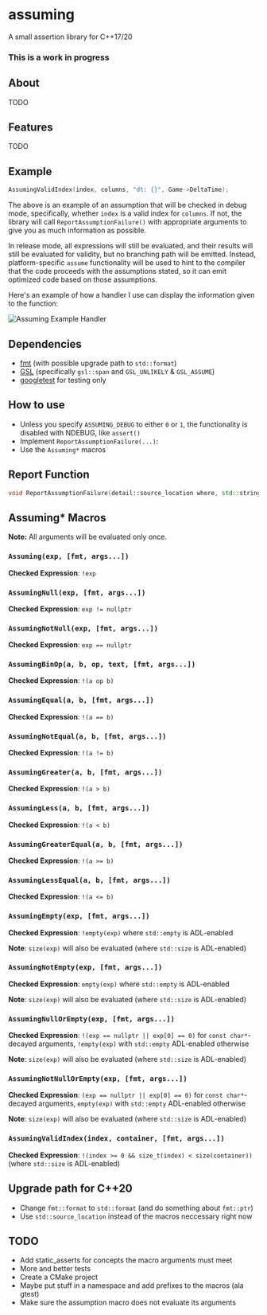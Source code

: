 # assuming
A small assertion library for C++17/20

### This is a work in progress

## About

TODO

## Features

TODO

## Example

```c++
AssumingValidIndex(index, columns, "dt: {}", Game->DeltaTime);
```

The above is an example of an assumption that will be checked in debug mode, specifically, whether `index` is a valid index for `columns`.
If not, the library will call `ReportAssumptionFailure()` with appropriate arguments to give you as much information as possible.

In release mode, all expressions will still be evaluated, and their results will still be evaluated for validity, but no branching path will
be emitted. Instead, platform-specific `assume` functionality will be used to hint to the compiler that the code proceeds with the assumptions stated,
so it can emit optimized code based on those assumptions.

Here's an example of how a handler I use can display the information given to the function:

![Assuming Example Handler](https://i.imgur.com/E49uu0h.png)

## Dependencies

* [fmt](https://github.com/fmtlib/fmt) (with possible upgrade path to `std::format`)
* [GSL](https://github.com/microsoft/GSL) (specifically `gsl::span` and `GSL_UNLIKELY` & `GSL_ASSUME`)
* [googletest](https://github.com/google/googletest) for testing only

## How to use

* Unless you specify `ASSUMING_DEBUG` to either `0` or `1`, the functionality is disabled with NDEBUG, like `assert()`
* Implement `ReportAssumptionFailure(...)`:
* Use the `Assuming*` macros

## Report Function

```c++
void ReportAssumptionFailure(detail::source_location where, std::string_view expectation, std::initializer_list<std::pair<std::string_view, std::string>> values, std::string data);
```

## Assuming* Macros

**Note:** All arguments will be evaluated only once.

### `Assuming(exp, [fmt, args...])`
**Checked Expression**: `!exp`

### `AssumingNull(exp, [fmt, args...])`
**Checked Expression**: `exp != nullptr`

### `AssumingNotNull(exp, [fmt, args...])`
**Checked Expression**: `exp == nullptr`

### `AssumingBinOp(a, b, op, text, [fmt, args...])`
**Checked Expression**: `!(a op b)`

### `AssumingEqual(a, b, [fmt, args...])`
**Checked Expression**: `!(a == b)`

### `AssumingNotEqual(a, b, [fmt, args...])`
**Checked Expression**: `!(a != b)`

### `AssumingGreater(a, b, [fmt, args...])`
**Checked Expression**: `!(a > b)`

### `AssumingLess(a, b, [fmt, args...])`
**Checked Expression**: `!(a < b)`

### `AssumingGreaterEqual(a, b, [fmt, args...])`
**Checked Expression**: `!(a >= b)`

### `AssumingLessEqual(a, b, [fmt, args...])`
**Checked Expression**: `!(a <= b)`

### `AssumingEmpty(exp, [fmt, args...])`
**Checked Expression**: `!empty(exp)` where `std::empty` is ADL-enabled

**Note**: `size(exp)` will also be evaluated (where `std::size` is ADL-enabled)

### `AssumingNotEmpty(exp, [fmt, args...])`
**Checked Expression**: `empty(exp)` where `std::empty` is ADL-enabled

**Note**: `size(exp)` will also be evaluated (where `std::size` is ADL-enabled)

### `AssumingNullOrEmpty(exp, [fmt, args...])`
**Checked Expression**: `!(exp == nullptr || exp[0] == 0)` for `const char*`-decayed arguments, `!empty(exp)` with `std::empty` ADL-enabled otherwise

**Note**: `size(exp)` will also be evaluated (where `std::size` is ADL-enabled)

### `AssumingNotNullOrEmpty(exp, [fmt, args...])`
**Checked Expression**: `(exp == nullptr || exp[0] == 0)` for `const char*`-decayed arguments, `empty(exp)` with `std::empty` ADL-enabled otherwise

**Note**: `size(exp)` will also be evaluated (where `std::size` is ADL-enabled)

### `AssumingValidIndex(index, container, [fmt, args...])`
**Checked Expression**: `!(index >= 0 && size_t(index) < size(container))` (where `std::size` is ADL-enabled)

## Upgrade path for C++20

* Change `fmt::format` to `std::format` (and do something about `fmt::ptr`)
* Use `std::source_location` instead of the macros neccessary right now

## TODO

* Add static_asserts for concepts the macro arguments must meet
* More and better tests
* Create a CMake project
* Maybe	put stuff in a namespace and add prefixes to the macros (ala gtest)
* Make sure the assumption macro does not evaluate its arguments
